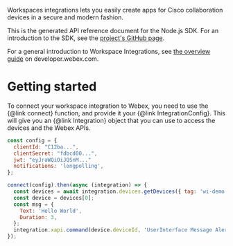 Workspaces integrations lets you easily create apps for Cisco collaboration devices in a secure and modern fashion.

This is the generated API reference document for the Node.js SDK. For an introduction to the SDK, see the
[project's GitHub page](https://github.com/cisco-ce/workspace-integrations/).

For a general introduction to Workspace Integrations, see [the overview guide](https://developer.webex.com/docs/workspace-integrations) on developer.webex.com.


# Getting started

To connect your workspace integration to Webex, you need to use the {@link connect} function, and provide it your {@link IntegrationConfig}. This will give you an {@link Integration} object that you can use to access the devices and the Webex APIs.

```js
const config = {
  clientId: "C12ba...",
  clientSecret: "fdbcd00...",
  jwt: "eyJraWQiOiJQSnM..."
  notifications: 'longpolling',
};

connect(config).then(async (integration) => {
  const devices = await integration.devices.getDevices({ tag: 'wi-demo' });
  const device = devices[0];
  const msg = {
    Text: 'Hello World',
    Duration: 3,
  };
  integration.xapi.command(device.deviceId, 'UserInterface Message Alert Display', msg);
});
```